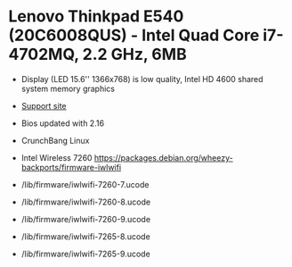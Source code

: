 # Lenovo Thinkpad E540 (20C6008QUS) - Intel Quad Core i7-4702MQ, 2.2 GHz, 6MB

* Display (LED 15.6'' 1366x768) is low quality, Intel HD 4600 shared system memory graphics

* [Support site](http://support.lenovo.com/us/en/products/laptops-and-netbooks/thinkpad-edge-laptops/thinkpad-edge-e540/20c6/008qus)

* Bios updated with 2.16
* CrunchBang Linux
* Intel Wireless 7260 https://packages.debian.org/wheezy-backports/firmware-iwlwifi
* /lib/firmware/iwlwifi-7260-7.ucode
* /lib/firmware/iwlwifi-7260-8.ucode
* /lib/firmware/iwlwifi-7260-9.ucode
* /lib/firmware/iwlwifi-7265-8.ucode
* /lib/firmware/iwlwifi-7265-9.ucode




